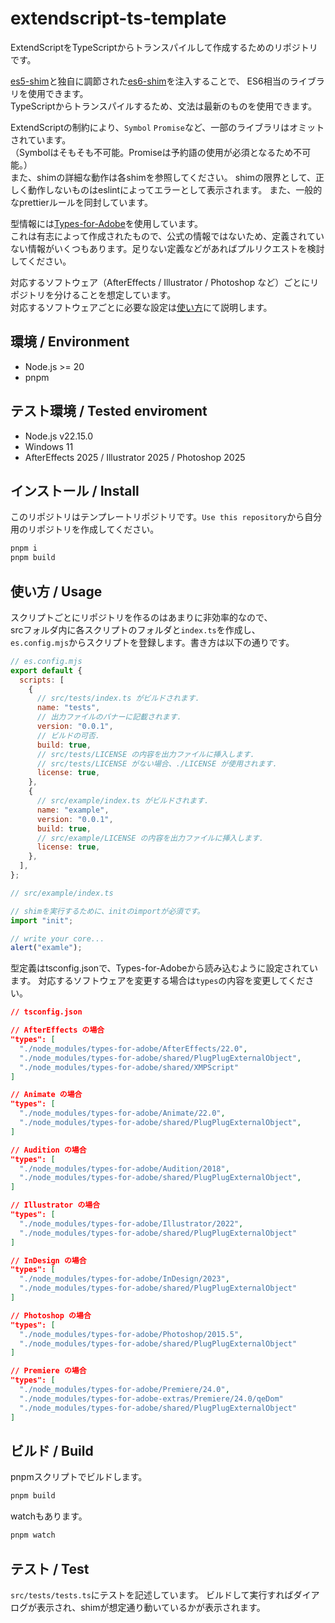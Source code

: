 # extendscript-ts-template

ExtendScriptをTypeScriptからトランスパイルして作成するためのリポジトリです。

[es5-shim](https://github.com/es-shims/es5-shim)と独自に調節された[es6-shim](https://github.com/paulmillr/es6-shim)を注入することで、
ES6相当のライブラリを使用できます。  
TypeScriptからトランスパイルするため、文法は最新のものを使用できます。　　

ExtendScriptの制約により、`Symbol` `Promise`など、一部のライブラリはオミットされています。  
（Symbolはそもそも不可能。Promiseは予約語の使用が必須となるため不可能。）  
また、shimの詳細な動作は各shimを参照してください。
shimの限界として、正しく動作しないものはeslintによってエラーとして表示されます。
また、一般的なprettierルールを同封しています。

型情報には[Types-for-Adobe](https://github.com/docsforadobe/Types-for-Adobe)を使用しています。  
これは有志によって作成されたもので、公式の情報ではないため、定義されていない情報がいくつもあります。足りない定義などがあればプルリクエストを検討してください。

対応するソフトウェア（AfterEffects / Illustrator / Photoshop など）ごとにリポジトリを分けることを想定しています。  
対応するソフトウェアごとに必要な設定は[使い方](#使い方--usage)にて説明します。

## 環境 / Environment

- Node.js >= 20
- pnpm

## テスト環境 / Tested enviroment

- Node.js v22.15.0
- Windows 11
- AfterEffects 2025 / Illustrator 2025 / Photoshop 2025

## インストール / Install

このリポジトリはテンプレートリポジトリです。`Use this repository`から自分用のリポジトリを作成してください。

```bash
pnpm i
pnpm build
```

## 使い方 / Usage

スクリプトごとにリポジトリを作るのはあまりに非効率的なので、  
srcフォルダ内に各スクリプトのフォルダと`index.ts`を作成し、  
`es.config.mjs`からスクリプトを登録します。書き方は以下の通りです。

```mjs
// es.config.mjs
export default {
  scripts: [
    {
      // src/tests/index.ts がビルドされます.
      name: "tests",
      // 出力ファイルのバナーに記載されます.
      version: "0.0.1",
      // ビルドの可否.
      build: true,
      // src/tests/LICENSE の内容を出力ファイルに挿入します.
      // src/tests/LICENSE がない場合、./LICENSE が使用されます.
      license: true,
    },
    {
      // src/example/index.ts がビルドされます.
      name: "example",
      version: "0.0.1",
      build: true,
      // src/example/LICENSE の内容を出力ファイルに挿入します.
      license: true,
    },
  ],
};
```

```ts
// src/example/index.ts

// shimを実行するために、initのimportが必須です。
import "init";

// write your core...
alert("examle");
```

型定義はtsconfig.jsonで、Types-for-Adobeから読み込むように設定されています。
対応するソフトウェアを変更する場合は`types`の内容を変更してください。

```json
// tsconfig.json

// AfterEffects の場合
"types": [
  "./node_modules/types-for-adobe/AfterEffects/22.0",
  "./node_modules/types-for-adobe/shared/PlugPlugExternalObject",
  "./node_modules/types-for-adobe/shared/XMPScript"
]

// Animate の場合
"types": [
  "./node_modules/types-for-adobe/Animate/22.0",
  "./node_modules/types-for-adobe/shared/PlugPlugExternalObject",
]

// Audition の場合
"types": [
  "./node_modules/types-for-adobe/Audition/2018",
  "./node_modules/types-for-adobe/shared/PlugPlugExternalObject",
]

// Illustrator の場合
"types": [
  "./node_modules/types-for-adobe/Illustrator/2022",
  "./node_modules/types-for-adobe/shared/PlugPlugExternalObject"
]

// InDesign の場合
"types": [
  "./node_modules/types-for-adobe/InDesign/2023",
  "./node_modules/types-for-adobe/shared/PlugPlugExternalObject"
]

// Photoshop の場合
"types": [
  "./node_modules/types-for-adobe/Photoshop/2015.5",
  "./node_modules/types-for-adobe/shared/PlugPlugExternalObject"
]

// Premiere の場合
"types": [
  "./node_modules/types-for-adobe/Premiere/24.0",
  "./node_modules/types-for-adobe-extras/Premiere/24.0/qeDom"
  "./node_modules/types-for-adobe/shared/PlugPlugExternalObject"
]
```

## ビルド / Build

pnpmスクリプトでビルドします。

```bash
pnpm build
```

watchもあります。

```bash
pnpm watch
```

## テスト / Test

`src/tests/tests.ts`にテストを記述しています。
ビルドして実行すればダイアログが表示され、shimが想定通り動いているかが表示されます。

